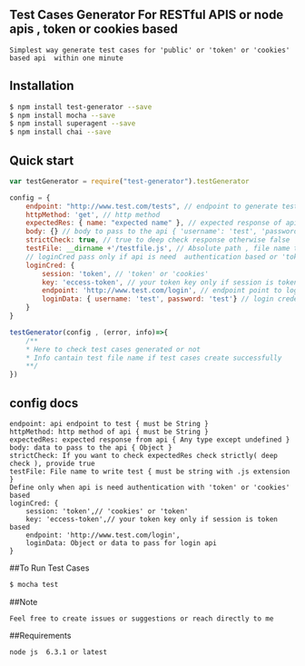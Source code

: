 
## Test Cases Generator For RESTful APIS or node apis , token or cookies based

    Simplest way generate test cases for 'public' or 'token' or 'cookies' based api  within one minute

## Installation

```bash
$ npm install test-generator --save
$ npm install mocha --save
$ npm install superagent --save
$ npm install chai --save
```

## Quick start 
```js
var testGenerator = require("test-generator").testGenerator

config = {
    endpoint: "http://www.test.com/tests", // endpoint to generate test cases
    httpMethod: 'get', // http method 
    expectedRes: { name: "expected name" }, // expected response of api
    body: {} // body to pass to the api { 'username': 'test', 'password': 'test' } 
    strictCheck: true, // true to deep check response otherwise false
    testFile: __dirname +'/testfile.js', // Absolute path , file name to write test cases. It should be unique for each api otherwise it will override the test cases
    // loginCred pass only if api is need  authentication based or 'token' or 'cookies'
    loginCred: {
        session: 'token', // 'token' or 'cookies'
        key: 'eccess-token', // your token key only if session is token based
        endpoint: 'http://www.test.com/login', // endpoint point to login
        loginData: { username: 'test', password: 'test'} // login credentials for login
    }
}

testGenerator(config , (error, info)=>{
    /**
    * Here to check test cases generated or not
    * Info cantain test file name if test cases create successfully
    **/ 
})
```

## config docs

    endpoint: api endpoint to test { must be String }
    httpMethod: http method of api { must be String } 
    expectedRes: expected response from api { Any type except undefined }
    body: data to pass to the api { Object }
    strictCheck: If you want to check expectedRes check strictly( deep check ), provide true 
    testFile: File name to write test { must be string with .js extension } 
    Define only when api is need authentication with 'token' or 'cookies' based
    loginCred: {
        session: 'token',// 'cookies' or 'token'
        key: 'eccess-token',// your token key only if session is token based
        endpoint: 'http://www.test.com/login',
        loginData: Object or data to pass for login api
    }

##To Run Test Cases
```bash
$ mocha test
```
##Note
 
    Feel free to create issues or suggestions or reach directly to me 

##Requirements

    node js  6.3.1 or latest
